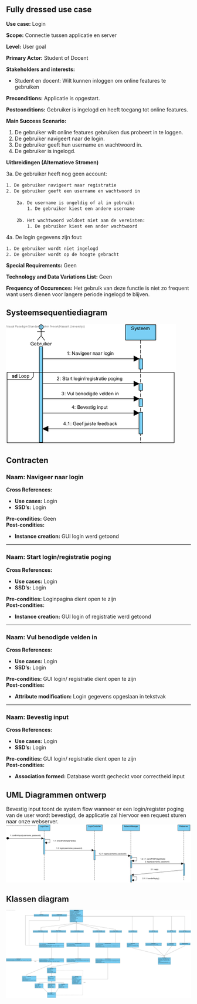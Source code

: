 ## Fully dressed use case
**Use case:** Login

**Scope:** Connectie tussen applicatie en server

**Level:** User goal

**Primary Actor:** Student of Docent

**Stakeholders and interests:**
* Student en docent: Wilt kunnen inloggen om online features te gebruiken

**Preconditions:** Applicatie is opgestart.

**Postconditions:** Gebruiker is ingelogd en heeft toegang tot online features.

**Main Success Scenario:**

1. De gebruiker wilt online features gebruiken dus probeert in te loggen.
2. De gebruiker navigeert naar de login.
3. De gebruiker geeft hun username en wachtwoord in.
4. De gebruiker is ingelogd.

**Uitbreidingen (Alternatieve Stromen)**

3a. De gebruiker heeft nog geen account: 

    1. De gebruiker navigeert naar registratie
    2. De gebruiker geeft een username en wachtwoord in

        2a. De username is ongeldig of al in gebruik:
            1. De gebruiker kiest een andere username 

        2b. Het wachtwoord voldoet niet aan de vereisten: 
            1. De gebruiker kiest een ander wachtwoord

4a. De login gegevens zijn fout:

    1. De gebruiker wordt niet ingelogd
    2. De gebruiker wordt op de hoogte gebracht



**Special Requirements:** Geen

**Technology and Data Variations List:** Geen

**Frequency of Occurences:** Het gebruik van deze functie is niet zo frequent want users dienen voor langere periode ingelogd te blijven.

## Systeemsequentiediagram
![Systeem Sequentie Diagram](./Images/SSD_Login.png)

## Contracten
### **Naam:** Navigeer naar login<br/>
**Cross References:** 
* **Use cases:** Login<br/>
* **SSD’s:** Login
  
**Pre-condities:** Geen<br/>
**Post-condities:** 
* **Instance creation:** GUI login werd getoond<br/>

---

### **Naam:** Start login/registratie poging<br/>
**Cross References:** 
* **Use cases:** Login<br/>
* **SSD’s:** Login
  
**Pre-condities:** Loginpagina dient open te zijn<br/>
**Post-condities:** 
* **Instance creation:** GUI login of registratie werd getoond<br/>

---

### **Naam:** Vul benodigde velden in<br/>
**Cross References:**
* **Use cases:** Login<br/>
* **SSD’s:** Login
  
**Pre-condities:** GUI login/ registratie dient open te zijn<br/>
**Post-condities:** 
* **Attribute modification:** Login gegevens opgeslaan in tekstvak<br/>

---

### **Naam:** Bevestig input<br/>
**Cross References:**
* **Use cases:** Login<br/>
* **SSD’s:** Login
  
**Pre-condities:** GUI login/ registratie dient open te zijn<br/>
**Post-condities:** 
* **Association formed:** Database wordt gecheckt voor correctheid input<br/>

## UML Diagrammen ontwerp
Bevestig input toont de system flow wanneer er een login/register poging van de user wordt bevestigd, de applicatie zal hiervoor een request sturen naar onze webserver.
![Bevestig Input sequentie diagram](./Images/Bevestig_Input.png)

## Klassen diagram
![Klassediagram](./Images/Klasse_Diagram_leerhulpmiddel_It2.png)
